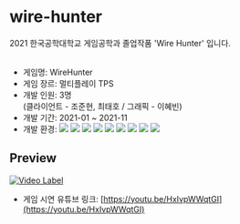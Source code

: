 # wire-hunter
2021 한국공학대학교 게임공학과 졸업작품 'Wire Hunter' 입니다.<br><br>
- 게임명: WireHunter
- 게임 장르: 멀티플레이 TPS
- 개발 인원: 3명<br>(클라이언트 - 조준현, 최태호 / 그래픽 - 이혜빈)
- 개발 기간: 2021-01 ~ 2021-11
- 개발 환경: <img src="https://img.shields.io/badge/Windows-0078D6?style=flat&logo=Windows&logoColor=white"/> <img src="https://img.shields.io/badge/GitHub-822790?style=flat&logo=GitHub&logoColor=white"/> <img src="https://img.shields.io/badge/UnrealEngine4-0E1128?style=flat&logo=Unreal Engine&logoColor=white"/> <img src="https://img.shields.io/badge/VisualStudio-5C2D91?style=flat&logo=VisualStudio&logoColor=white"/> <img src="https://img.shields.io/badge/C++-00599C?style=flat&logo=cplusplus&logoColor=white"/> <img src="https://img.shields.io/badge/3dsMax-45b2b7?style=flat&logo=&logoColor=white"/> <img src="https://img.shields.io/badge/Blender-F5792A?style=flat&logo=Blender&logoColor=white"/> <img src="https://img.shields.io/badge/ZBrush-0a0a0a?style=flat&logo=&logoColor=white"/> <img src="https://img.shields.io/badge/SubstancePainter-ff1b2c?style=flat&logo=&logoColor=white"/>

## Preview
[![Video Label](http://img.youtube.com/vi/HxIvpWWqtGI/0.jpg)](https://youtu.be/HxIvpWWqtGI?t=0s)
- 게임 시연 유튜브 링크: [https://youtu.be/HxIvpWWqtGI](https://youtu.be/HxIvpWWqtGI)
